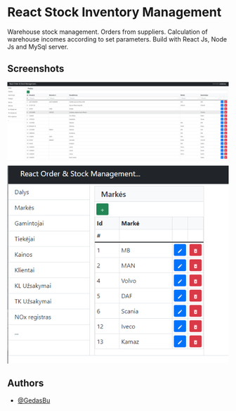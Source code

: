 
# React Stock Inventory Management

Warehouse stock management. Orders from suppliers. Calculation of warehouse incomes according to set parameters. Build with React Js, Node Js and MySql server.


## Screenshots

![Parts screen](img/parts.png)
![Makes screen](img/makes.png)


## Authors

- [@GedasBu](https://github.com/GedasBu)

